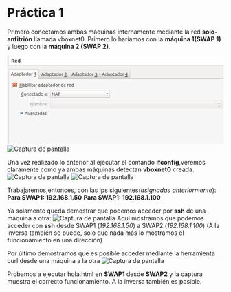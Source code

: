 # Práctica 1

Primero conectamos ambas máquinas internamente mediante la red **solo-anfitrión** llamada vboxnet0.
Primero lo haríamos con la **máquina 1(SWAP 1)** y luego con la **máquina 2 (SWAP 2)**.

![img](https://github.com/SergioCruzPerez/SWAP-UGR/blob/master/Practica1/fotos/a.png)
![Captura de pantalla](~/SWAP-UGR/Practica1/fotos/b.png)



Una vez realizado lo anterior al ejecutar el comando **ifconfig**,veremos claramente como ya ambas máquinas detectan **vboxnet0** creada.
![Captura de pantalla](~/SWAP-UGR/Practica1/fotos/c.png)
![Captura de pantalla](~/SWAP-UGR/Practica1/fotos/d.png)

Trabajaremos,entonces, con las ips siguientes(*asignadas anteriormente*):
**Para SWAP1: 192.168.1.50**
**Para SWAP1: 192.168.1.100**



Ya solamente queda demostrar que podemos acceder por **ssh** de una máquina a otra:
![Captura de pantalla](~/SWAP-UGR/Practica1/fotos/e.png)
Aquí mostramos que podemos acceder con **ssh** desde SWAP1 (*192.168.1.50*) a SWAP2 (*192.168.1.100*) (A la inversa también se puede, solo que nada más lo mostramos el funcionamiento en una dirección)



Por último demostramos que es posible acceder mediante la herramienta curl desde una máquina a la otra
![Captura de pantalla](~/SWAP-UGR/Practica1/fotos/f.png)





Probamos a ejecutar hola.html en **SWAP1** desde **SWAP2** y la captura muestra el correcto funcionamiento.
A la inversa también es posible.

 
